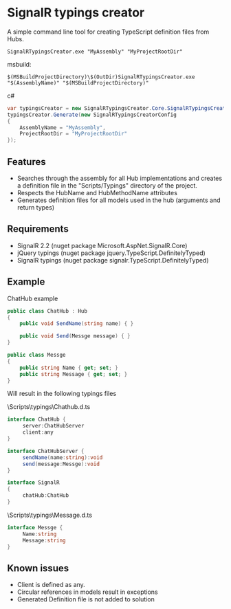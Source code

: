 # SignalR typings creator

A simple command line tool for creating TypeScript definition files from Hubs.

```
SignalRTypingsCreator.exe "MyAssembly" "MyProjectRootDir"
```

msbuild:

```
$(MSBuildProjectDirectory)\$(OutDir)SignalRTypingsCreator.exe "$(AssemblyName)" "$(MSBuildProjectDirectory)"
```

c#

```csharp
var typingsCreator = new SignalRTypingsCreator.Core.SignalRTypingsCreator();
typingsCreator.Generate(new SignalRTypingsCreatorConfig
{
    AssemblyName = "MyAssembly",
    ProjectRootDir = "MyProjectRootDir"
});
```
## Features

* Searches through the assembly for all Hub implementations and creates a definition file in the "Scripts/Typings" directory of the project.
* Respects the HubName and HubMethodName attributes
* Generates definition files for all models used in the hub (arguments and return types)

## Requirements

* SignalR 2.2 (nuget package Microsoft.AspNet.SignalR.Core)
* jQuery typings (nuget package jquery.TypeScript.DefinitelyTyped)
* SignalR typings (nuget package signalr.TypeScript.DefinitelyTyped)

## Example

ChatHub example

```csharp
public class ChatHub : Hub
{
    public void SendName(string name) { }

    public void Send(Messge message) { }
}

public class Messge
{
    public string Name { get; set; }
    public string Message { get; set; }
}
```

Will result in the following typings files 

\Scripts\typings\Chathub.d.ts

```csharp
interface ChatHub {
     server:ChatHubServer
     client:any
}

interface ChatHubServer {
     sendName(name:string):void
     send(message:Messge):void
}

interface SignalR
{
     chatHub:ChatHub
}
```

\Scripts\typings\Message.d.ts

```csharp
interface Messge {
     Name:string
     Message:string
}
```

## Known issues

* Client is defined as any.
* Circular references in models result in exceptions
* Generated Definition file is not added to solution